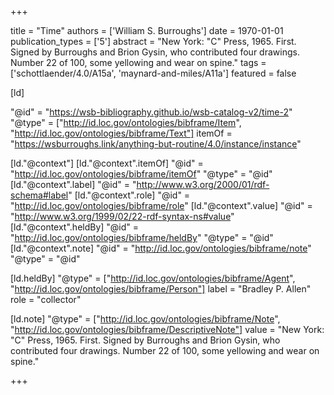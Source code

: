 +++

title = "Time"
authors = ['William S. Burroughs']
date = 1970-01-01
publication_types = ['5']
abstract = "New York: \"C\" Press, 1965. First. Signed by Burroughs and Brion Gysin, who contributed four drawings. Number 22 of 100, some yellowing and wear on spine."
tags = ['schottlaender/4.0/A15a', 'maynard-and-miles/A11a']
featured = false

[ld]

"@id" = "https://wsb-bibliography.github.io/wsb-catalog-v2/time-2"
"@type" = ["http://id.loc.gov/ontologies/bibframe/Item", "http://id.loc.gov/ontologies/bibframe/Text"]
itemOf = "https://wsburroughs.link/anything-but-routine/4.0/instance/instance"

[ld."@context"]
    [ld."@context".itemOf]
    "@id" = "http://id.loc.gov/ontologies/bibframe/itemOf"
    "@type" = "@id"
    [ld."@context".label]
    "@id" = "http://www.w3.org/2000/01/rdf-schema#label"
    [ld."@context".role]
    "@id" = "http://id.loc.gov/ontologies/bibframe/role"
    [ld."@context".value]
    "@id" = "http://www.w3.org/1999/02/22-rdf-syntax-ns#value"
    [ld."@context".heldBy]
    "@id" = "http://id.loc.gov/ontologies/bibframe/heldBy"
    "@type" = "@id"
    [ld."@context".note]
    "@id" = "http://id.loc.gov/ontologies/bibframe/note"
    "@type" = "@id"

[ld.heldBy]
"@type" = ["http://id.loc.gov/ontologies/bibframe/Agent", "http://id.loc.gov/ontologies/bibframe/Person"]
label = "Bradley P. Allen"
role = "collector"

[ld.note]
"@type" = ["http://id.loc.gov/ontologies/bibframe/Note", "http://id.loc.gov/ontologies/bibframe/DescriptiveNote"]
value = "New York: \"C\" Press, 1965. First. Signed by Burroughs and Brion Gysin, who contributed four drawings. Number 22 of 100, some yellowing and wear on spine."

+++
